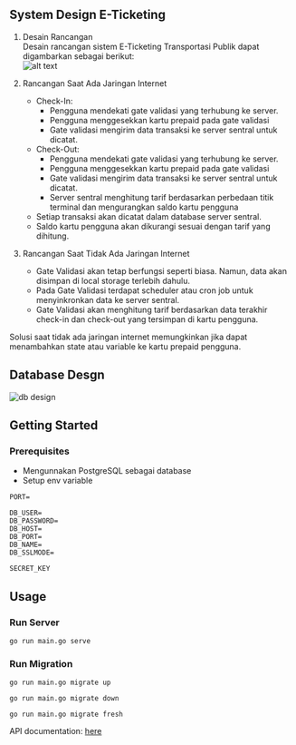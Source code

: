 ## System Design E-Ticketing <a name = "design"></a>

<!-- insert image -->

1. Desain Rancangan  
   Desain rancangan sistem E-Ticketing Transportasi Publik dapat digambarkan sebagai berikut:  
   ![alt text](https://cdn.discordapp.com/attachments/1066255302145613884/1153589651861417984/system_design_e-ticketing_cropped.png)

2. Rancangan Saat Ada Jaringan Internet
    - Check-In:
        - Pengguna mendekati gate validasi yang terhubung ke server.
        - Pengguna menggesekkan kartu prepaid pada gate validasi
        - Gate validasi mengirim data transaksi ke server sentral untuk dicatat.
    - Check-Out:
        - Pengguna mendekati gate validasi yang terhubung ke server.
        - Pengguna menggesekkan kartu prepaid pada gate validasi
        - Gate validasi mengirim data transaksi ke server sentral untuk dicatat.
        - Server sentral menghitung tarif berdasarkan perbedaan titik terminal dan mengurangkan saldo kartu pengguna
    - Setiap transaksi akan dicatat dalam database server sentral.
    - Saldo kartu pengguna akan dikurangi sesuai dengan tarif yang dihitung.
3. Rancangan Saat Tidak Ada Jaringan Internet
    - Gate Validasi akan tetap berfungsi seperti biasa. Namun, data akan disimpan di local storage terlebih dahulu.
    - Pada Gate Validasi terdapat scheduler atau cron job untuk menyinkronkan data ke server sentral.
    - Gate Validasi akan menghitung tarif berdasarkan data terakhir check-in dan check-out yang tersimpan di kartu pengguna.

Solusi saat tidak ada jaringan internet memungkinkan jika dapat menambahkan state atau variable ke kartu prepaid pengguna.

## Database Desgn <a name = "db_design"></a>

![db design](https://cdn.discordapp.com/attachments/1066255302145613884/1153611673794519060/erd.png)

## Getting Started <a name = "getting_started"></a>

### Prerequisites

-   Mengunnakan PostgreSQL sebagai database
-   Setup env variable

```
PORT=

DB_USER=
DB_PASSWORD=
DB_HOST=
DB_PORT=
DB_NAME=
DB_SSLMODE=

SECRET_KEY
```

## Usage <a name="usage"></a>

### Run Server

```
go run main.go serve
```

### Run Migration

```
go run main.go migrate up
```

```
go run main.go migrate down
```

```
go run main.go migrate fresh
```

API documentation: [here](https://documenter.getpostman.com/view/10131591/2s9YC8wBB5)
